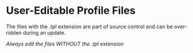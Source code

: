 User-Editable Profile Files
===========================

The files with the .tpl extension are part of source control and can be over-ridden during an update.

*Always edit the files WITHOUT the .tpl extension*